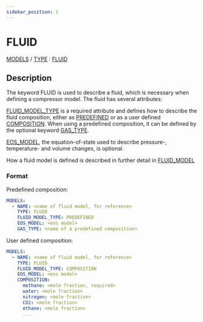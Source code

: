 ```yaml
---
sidebar_position: 1
---
```

# FLUID

[MODELS](/about/references/keywords_tree/MODELS/index.md) /
[TYPE](/about/references/keywords_tree/MODELS/TYPE/index.md) : 
[FLUID](/about/references/keywords_tree/MODELS/TYPE/FLUID/index.md)

## Description
The keyword FLUID is used to describe a fluid, which is necessary when defining a compressor model. 
The fluid has several attributes:

[FLUID_MODEL_TYPE](/about/references/keywords_tree/MODELS/TYPE/FLUID/FLUID_MODEL_TYPE/index.md) is a required attribute and defines how to describe the fluid composition, 
either as [PREDEFINED](/about/references/keywords_tree/MODELS/TYPE/FLUID/FLUID_MODEL_TYPE/PREDEFINED/index.md) or as a user defined [COMPOSITION](/about/references/keywords_tree/MODELS/TYPE/FLUID/FLUID_MODEL_TYPE/COMPOSITION/index.md). When using a predefined 
composition, it can be defined by the optional keyword 
[GAS_TYPE](/about/references/keywords_tree/MODELS/TYPE/FLUID/FLUID_MODEL_TYPE/PREDEFINED/GAS_TYPE/index.md). 

[EOS_MODEL](/about/references/keywords_tree/MODELS/TYPE/FLUID/EOS_MODEL/index.md), the equation-of-state used to describe pressure-, temperature- and volume changes, 
is optional.

How a fluid model is defined is 
described in further detail in [FLUID_MODEL](/about/references/keywords/FLUID_MODEL.md)

### Format
Predefined composition:

~~~~~~~~yaml
MODELS:
  - NAME: <name of fluid model, for reference>
    TYPE: FLUID
    FLUID_MODEL_TYPE: PREDEFINED
    EOS_MODEL: <eos model>
    GAS_TYPE: <name of a predefined composition>
~~~~~~~~

User defined composition:
~~~~~~~~yaml
MODELS:
  - NAME: <name of fluid model, for reference>
    TYPE: FLUID
    FLUID_MODEL_TYPE: COMPOSITION
    EOS_MODEL: <eos model>
    COMPOSITION:
      methane: <mole fraction, required>
      water: <mole fraction>
      nitrogen: <mole fraction>
      CO2: <mole fraction>
      ethane: <mole fraction>
      ...
~~~~~~~~


